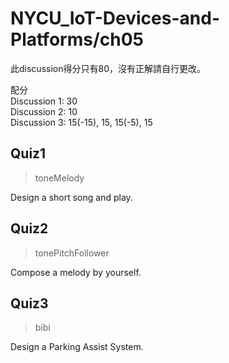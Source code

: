 # NYCU_IoT-Devices-and-Platforms/ch05
此discussion得分只有80，沒有正解請自行更改。  

配分  
Discussion 1: 30  
Discussion 2: 10  
Discussion 3: 15(-15), 15, 15(-5), 15  

## Quiz1
> toneMelody

Design a short song and play.

## Quiz2
> tonePitchFollower

Compose a melody by yourself.

## Quiz3
> bibi

Design a Parking Assist System.
